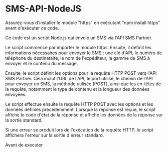 # SMS-API-NodeJS


Assurez-vous d'installer le module "https" en exécutant "npm install https" avant d'exécuter ce code.


Ce code est un script Node.js qui envoie un SMS via l'API SMS Partner.

Le script commence par importer le module https. Ensuite, il définit les informations nécessaires pour envoyer le SMS : une clé d'API, le numéro de téléphone du destinataire, le nom de l'expéditeur, la gamme de SMS à envoyer et le contenu du message.

Ensuite, le script définit les options pour la requête HTTP POST vers l'API SMS Partner. Cela inclut l'URL de l'API, le port utilisé, le chemin de l'API pour envoyer un SMS, la méthode utilisée (POST), ainsi que les en-têtes de la requête, notamment le type de contenu et la longueur des données envoyées.

Le script effectue ensuite la requête HTTP POST avec les options et les données définies précédemment. Lorsque la réponse est reçue, le script affiche le code d'état de la réponse et affiche les données de la réponse sur la sortie standard.

Si une erreur se produit lors de l'exécution de la requête HTTP, le script affichera l'erreur sur la sortie d'erreur standard.

Avant de executer 
